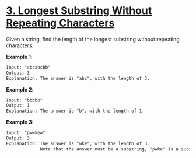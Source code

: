 # [3. Longest Substring Without Repeating Characters](https://leetcode.com/problems/longest-substring-without-repeating-characters/)

Given a string, find the length of the longest substring without repeating characters.

**Example 1**:

```txt
Input: "abcabcbb"
Output: 3
Explanation: The answer is "abc", with the length of 3. 
```

**Example 2**:

```txt
Input: "bbbbb"
Output: 1
Explanation: The answer is "b", with the length of 1.
```

**Example 3**:

```txt
Input: "pwwkew"
Output: 3
Explanation: The answer is "wke", with the length of 3.
             Note that the answer must be a substring, "pwke" is a subsequence and not a substring.
```
